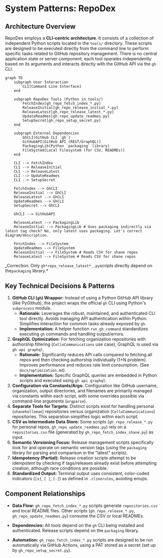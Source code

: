 # System Patterns: RepoDex

## Architecture Overview

RepoDex employs a **CLI-centric architecture**. It consists of a collection of independent Python scripts located in the `tools/` directory. These scripts are designed to be executed directly from the command line to perform specific tasks related to GitHub repository management. There is no central application state or server component; each tool operates independently based on its arguments and interacts directly with the GitHub API via the `gh` CLI.

```mermaid
graph TD
    subgraph User Interaction
        CLI[Command Line Interface]
    end

    subgraph RepoDex Tools (Python in tools/)
        FetchIndex[gh_repo_fetch_index_*.py]
        ReleaseInitial[gh_repo_release_initial_*.py]
        ReleaseLatest[gh_repo_release_latest_*.py]
        UpdateReadmes[gh_repo_update_readmes.py]
        SetupSecret[gh_repo_setup_secret.py]
    end

    subgraph External Dependencies
        GhCLI(GitHub CLI `gh`)
        GitHubAPI[GitHub API (REST/GraphQL)]
        PackagingLib(Python `packaging` library)
        FileSystem[Local Filesystem (for CSV, READMEs)]
    end

    CLI --> FetchIndex
    CLI --> ReleaseInitial
    CLI --> ReleaseLatest
    CLI --> UpdateReadmes
    CLI --> SetupSecret

    FetchIndex --> GhCLI
    ReleaseInitial --> GhCLI
    ReleaseLatest --> GhCLI
    UpdateReadmes --> GhCLI
    SetupSecret --> GhCLI

    GhCLI --> GitHubAPI

    ReleaseLatest --> PackagingLib
    ReleaseInitial --> PackagingLib # Uses packaging indirectly via latest tag check? No, only latest uses packaging. Let's correct diagram/description.

    FetchIndex --> FileSystem
    UpdateReadmes --> FileSystem
    ReleaseInitial --> FileSystem # Reads CSV for shane repos
    ReleaseLatest --> FileSystem # Reads CSV for shane repos
```

_Correction: Only `gh*repo_release_latest*_.py`scripts directly depend on the`packaging` library.\*

## Key Technical Decisions & Patterns

1. **GitHub CLI (`gh`) Wrapper:** Instead of using a Python GitHub API library (like PyGithub), the project wraps the official `gh` CLI using Python's `subprocess` module.
   - **Rationale:** Leverages the robust, maintained, and authenticated CLI tool directly. Avoids managing API authentication within Python. Simplifies interaction for common tasks already exposed by `gh`.
   - **Implementation:** A helper function `run_gh_command` standardizes executing `gh` commands and handling output/errors.
2. **GraphQL Optimization:** For fetching organization repositories with authorship filtering (`CelloCommunications` use case), GraphQL is used via `gh api graphql`.
   - **Rationale:** Significantly reduces API calls compared to fetching all repos and then checking authorship individually (1+N problem). Improves performance and reduces rate limit consumption. (See `docs/optimization.md`).
   - **Implementation:** Specific GraphQL queries are embedded in Python scripts and executed using `gh api graphql`.
3. **Configuration via Constants/Args:** Configuration like GitHub username, organization, output directories, and filenames are primarily managed via constants within each script, with some overrides possible via command-line arguments (`argparse`).
4. **Separate Tools for Targets:** Distinct scripts exist for handling personal (`shaneholloman`) repositories versus organization (`CelloCommunications`) repositories. This separation simplifies logic within each script.
5. **CSV as Intermediate Data Store:** Some scripts (`gh_repo_release_*.py` for personal repos, `gh_repo_update_readmes.py`) rely on a `repositories.csv` file (generated by `gh_repo_fetch_index_shane.py`) as input.
6. **Semantic Versioning Focus:** Release management scripts specifically look for and operate on semantic version tags (using the `packaging` library for parsing and comparison in the "latest" scripts).
7. **Idempotency (Partial):** Release creation scripts attempt to be idempotent by checking if tags/releases already exist before attempting creation, although race conditions are possible.
8. **Standardized Output:** Terminal output uses consistent, color-coded indicators (`[x]`, `[ ]`, `[-]`) as defined in `.clinerules`, avoiding emojis.

## Component Relationships

- **Data Flow:** `gh_repo_fetch_index_*.py` scripts generate `repositories.csv` and local README files. Other scripts (`gh_repo_release_*.py`, `gh_repo_update_readmes.py`) consume the CSV or local READMEs.
- **Dependencies:** All tools depend on the `gh` CLI being installed and authenticated. Release scripts depend on the `packaging` library.

- **Automation:** `gh_repo_fetch_index_*.py` scripts are designed to be run automatically via GitHub Actions, using a PAT stored as a secret (set up by `gh_repo_setup_secret.py`).
